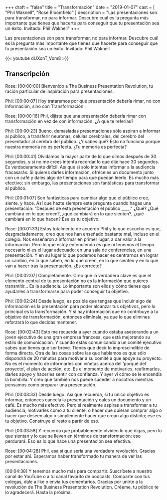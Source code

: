 +++
draft 		= "false"
title 		= "Transformación"
date		= "2019-01-07"
cast		= [ "Phil Waknell", "Rose Bloomfield" ]
description	= "Las presentaciones son para transformar, no para informar. Descubre cuál es la pregunta más importante que tienes que hacerte para conseguir que tu presentación sea un éxito. Invitado: Phil Waknell"
+++

Las presentaciones son para transformar, no para informar. Descubre cuál es la pregunta más importante que tienes que hacerte para conseguir que tu presentación sea un éxito. Invitado: Phil Waknell

{{< youtube dUXonT_Vom8 >}}

## Transcripción 

Rose: [00:00:00] Bienvenido a The Business Presentation Revolution, tu ración particular de inspiración para presentaciones.  
 
 
Phil: [00:00:07] Hoy trataremos por qué presentación debería rimar, no con Información, sino con Transformación.  
 
 
Rose: [00:00:16] Phil, dijiste que una presentación debería rimar con transformación en vez de con información. ¿A qué te referías? 
 
 
Phil: [00:00:23] Bueno, demasiadas presentaciones sólo aspiran a informar al público, a transferir neuronas, células cerebrales, del cerebro del presentador al cerebro del público. ¿Y sabes qué? Esto no funciona porque nuestra memoria no es perfecta. ¿Tu memoria es perfecta? 
 
Phil: [00:00:41] Olvidamos la mayor parte de lo que oímos después de 30 segundos, y si no me crees intenta recordar lo que dije hace 30 segundos. Es verdaderamente difícil. Así que si sólo intentas informar a la audiencia fracasarás. Si quieres darles información, ofréceles un documento junto con un café y dales algo de tiempo para que puedan leerlo. Es mucho más efectivo; sin embargo, las presentaciones son fantásticas para transformar al público. 

Phil: [00:01:07] Son fantásticas para cambiar algo que el público cree, siente, y hace. Así que hazte siempre esta pregunta cuando hagas una presentación: “Después de esta presentación el público
____." ¿Qué? ¿Qué cambiará en lo que creen?, ¿qué cambiará en lo que sienten?, ¿qué cambiará en lo que hacen? Ese es tu objetivo.

Rose: [00:01:33] Estoy totalmente de acuerdo Phil y lo que escucho es que, desgraciadamente, creo que nos han enseñado bastante mal, incluso en el colegio. Nos enseñaron a informar en primer lugar, a dar valor a la información. Pero lo que estoy entendiendo es que ni tenemos el tiempo necesario ni es el lugar adecuado: en una sala de conferencias, en una presentación. Y en su lugar lo que podemos hacer es centrarnos en lograr un cambio, en lo que saben, en lo que creen, en lo que sienten y en lo que van a hacer tras la presentación. ¿Es correcto? 

Phil: [00:02:07] Completamente. Creo que la verdadera clave es que el elemento central de tu presentación no es la información que quieres transmitir… Es la audiencia. Lo importante son ellos y cómo tienes que ayudarles a transformarse para poder conseguir tu objetivo.

Phil: [00:02:24] Desde luego, es posible que tengas que incluir algo de información es la presentación para poder alcanzar tus objetivos, pero lo principal es la transformación. Y si hay información que no contribuye a tu objetivo de transformación, entonces elimínala, ya que lo que elimines reforzará lo que decidas mantener. 

Rose: [00:02:43] Esto me recuerda a ayer cuando estaba asesorando a un joven ejecutivo de una gran empresa francesa, que está mejorando su estilo de comunicación. Y cuando estás comunicando a un comité ejecutivo sabes que tienes que ser breve. Tienes que decir lo imprescindible de forma directa. Otra de las cosas sobre las que hablamos es que sólo dispondrá de 20 minutos para motivar a su comité a que apoye su proyecto. No es el momento de informarles con viñetas acerca del ‘porqué del proyecto’, el plan de acción, etc. Es el momento de motivarles, reafirmarles, darles apoyo y hacerles sentir con confianza. Y ayer vi cómo se le encendía la bombilla. Y creo que también nos puede suceder a nosotros mientras pensamos como preparar una presentación.
 

Phil: [00:03:33] Desde luego. Así que recuerda, si tu único objetivo es informar, entonces cancela la presentación y dales un documento y un café. Es mucho más efectivo. Pero si realmente aspiras a transformar a tu audiencia, motivarles como a tu cliente, o hacer que quieran comprar algo o hacer que deseen algo o simplemente hacer que crean algo distinto; ese es tu objetivo. Construye el resto a partir de eso. 

Phil: [00:03:58] Y recuerda que probablemente olviden lo que digas, pero lo que sientan y lo que se lleven en términos de transformación: eso perdurará. Eso es lo que hace una presentación sea efectiva. 

Rose: [00:04:28] Phil, esa sí que sería una verdadera revolución. Gracias por estar ahí. Esperamos haber transformado tu manera de ver las presentaciones. 

[00:04:38] Y tenemos mucho más para compartir. Suscríbete a nuestro canal de YouTube o a tu canal favorito de podcasts. Comparte con tus colegas, dale a like o envía tus comentarios. Gracias por unirte a la revolución de The Business Presentation Revolution. Créeme, tu público te lo agradecerá. Hasta la próxima. 
